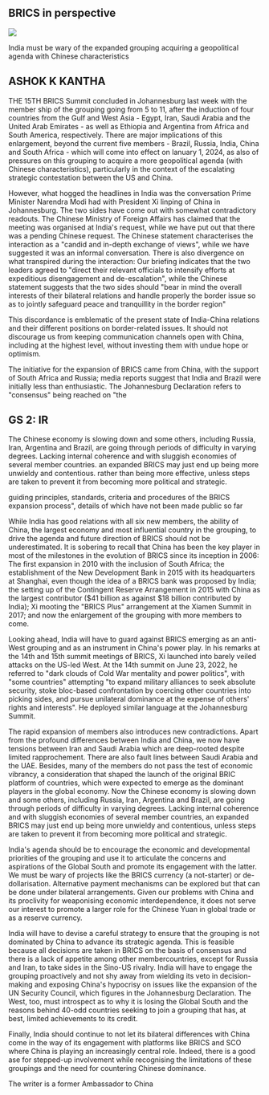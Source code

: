 ## **BRICS** in perspective

![](_page_0_Picture_1.jpeg)

India must be wary of the expanded grouping acquiring a geopolitical agenda with Chinese characteristics

## ASHOK K KANTHA

THE 15TH BRICS Summit concluded in Johannesburg last week with the member ship of the grouping going from 5 to 11, after the induction of four countries from the Gulf and West Asia - Egypt, Iran, Saudi Arabia and the United Arab Emirates - as well as Ethiopia and Argentina from Africa and South America, respectively. There are major implications of this enlargement, beyond the current five members - Brazil, Russia, India, China and South Africa - which will come into effect on lanuary 1, 2024, as also of pressures on this grouping to acquire a more geopolitical agenda (with Chinese characteristics), particularly in the context of the escalating strategic contestation between the US and China.

However, what hogged the headlines in India was the conversation Prime Minister Narendra Modi had with President Xi linping of China in Johannesburg. The two sides have come out with somewhat contradictory readouts. The Chinese Ministry of Foreign Affairs has claimed that the meeting was organised at India's request, while we have put out that there was a pending Chinese request. The Chinese statement characterises the interaction as a "candid and in-depth exchange of views", while we have suggested it was an informal conversation. There is also divergence on what transpired during the interaction: Our briefing indicates that the two leaders agreed to "direct their relevant officials to intensify efforts at expeditious disengagement and de-escalation", while the Chinese statement suggests that the two sides should "bear in mind the overall interests of their bilateral relations and handle properly the border issue so as to jointly safeguard peace and tranquillity in the border region"

This discordance is emblematic of the present state of India-China relations and their different positions on border-related issues. It should not discourage us from keeping communication channels open with China, including at the highest level, without investing them with undue hope or optimism.

The initiative for the expansion of BRICS came from China, with the support of South Africa and Russia; media reports suggest that India and Brazil were initially less than enthusiastic. The Johannesburg Declaration refers to "consensus" being reached on "the

## **GS 2: IR**

The Chinese economy is slowing down and some others, including Russia, Iran, Argentina and Brazil, are going through periods of difficulty in varying degrees. Lacking internal coherence and with sluggish economies of several member countries. an expanded BRICS may just end up being more unwieldy and contentious. rather than being more effective, unless steps are taken to prevent it from becoming more political and strategic.

guiding principles, standards, criteria and procedures of the BRICS expansion process", details of which have not been made public so far

While India has good relations with all six new members, the ability of China, the largest economy and most influential country in the grouping, to drive the agenda and future direction of BRICS should not be underestimated. It is sobering to recall that China has been the key player in most of the milestones in the evolution of BRICS since its inception in 2006: The first expansion in 2010 with the inclusion of South Africa; the establishment of the New Development Bank in 2015 with its headquarters at Shanghai, even though the idea of a BRICS bank was proposed by India; the setting up of the Contingent Reserve Arrangement in 2015 with China as the largest contributor (\$41 billion as against \$18 billion contributed by India); Xi mooting the "BRICS Plus" arrangement at the Xiamen Summit in 2017; and now the enlargement of the grouping with more members to come.

Looking ahead, India will have to guard against BRICS emerging as an anti-West grouping and as an instrument in China's power play. In his remarks at the 14th and 15th summit meetings of BRICS, Xi launched into barely veiled attacks on the US-led West. At the 14th summit on June 23, 2022, he referred to "dark clouds of Cold War mentality and power politics", with "some countries" attempting "to expand military alliances to seek absolute security, stoke bloc-based confrontation by coercing other countries into picking sides, and pursue unilateral dominance at the expense of others' rights and interests". He deployed similar language at the Johannesburg Summit.

The rapid expansion of members also introduces new contradictions. Apart from the profound differences between India and China, we now have tensions between Iran and Saudi Arabia which are deep-rooted despite limited rapprochement. There are also fault lines between Saudi Arabia and the UAE. Besides, many of the members do not pass the test of economic vibrancy, a consideration that shaped the launch of the original BRIC platform of countries, which were expected to emerge as the dominant players in the global economy. Now the Chinese economy is slowing down and some others, including Russia, Iran, Argentina and Brazil, are going through periods of difficulty in varying degrees. Lacking internal coherence and with sluggish economies of several member countries, an expanded BRICS may just end up being more unwieldy and contentious, unless steps are taken to prevent it from becoming more political and strategic.

India's agenda should be to encourage the economic and developmental priorities of the grouping and use it to articulate the concerns and aspirations of the Global South and promote its engagement with the latter. We must be wary of projects like the BRICS currency (a not-starter) or de-dollarisation. Alternative payment mechanisms can be explored but that can be done under bilateral arrangements. Given our problems with China and its proclivity for weaponising economic interdependence, it does not serve our interest to promote a larger role for the Chinese Yuan in global trade or as a reserve currency.

India will have to devise a careful strategy to ensure that the grouping is not dominated by China to advance its strategic agenda. This is feasible because all decisions are taken in BRICS on the basis of consensus and there is a lack of appetite among other membercountries, except for Russia and Iran, to take sides in the Sino-US rivalry. India will have to engage the grouping proactively and not shy away from wielding its veto in decision-making and exposing China's hypocrisy on issues like the expansion of the UN Security Council, which figures in the Johannesburg Declaration. The West, too, must introspect as to why it is losing the Global South and the reasons behind 40-odd countries seeking to join a grouping that has, at best, limited achievements to its credit.

Finally, India should continue to not let its bilateral differences with China come in the way of its engagement with platforms like BRICS and SCO where China is playing an increasingly central role. Indeed, there is a good ase for stepped-up involvement while recognising the limitations of these groupings and the need for countering Chinese dominance.

The writer is a former Ambassador to China
